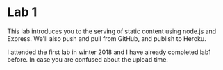 Lab 1
=====

This lab introduces you to the serving of static content using node.js and Express. We'll also push and pull from GitHub, and publish to Heroku.


I attended the first lab in winter 2018 and I have already completed lab1 before. In case you are confused about the upload time.

